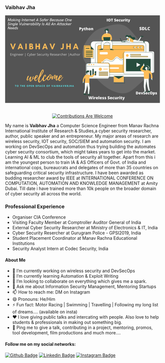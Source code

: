 ### Vaibhav Jha
[![vaibhav jha header](https://raw.githubusercontent.com/vaibhavkrjha/vaibhavkrjha/master/vkj.png)](https://vaibhavjha.com/)
<p align="center">
<p align="center"><br/><a href="#contributing"><img alt="Contributions Are Welcome" src="https://img.shields.io/badge/contributions-welcome-brightgreen?style=for-the-badge&labelColor=black&logo=github"></a> 
<br>
  

My name is **Vaibhav Jha** a Computer Science Engineer from Manav Rachna International Institute of Research & Studies,a cyber security researcher, author, public speaker and an entrepreneur. My major areas of research are wireless security, IOT security, SOC/SIEM and automation security. I am working on DevSecOps and automation thus trying building the automates cyber security consortium, which might takes years to get into the market. Learning AI & ML to club the tools of security all together. Apart from this i am the youngest person to train IA & AS Officers of Govt. of India and international cops, bureaucrats and delegates of more than 35 countries on safeguarding critical security infrastructure. I have been awarded as budding researcher award by IEEE at INTERNATIONAL CONFERENCE ON COMPUTATION, AUTOMATION AND KNOWLEDGE MANAGEMENT at Amity Dubai. Till date i have trained more than 10k people on the broader domain of cyber security all across the world.



### Professional Experience
- Organiser CIA Conference
- Visiting Faculty Member at Comptroller Auditor General of India
- External Cyber Security Researcher at Ministry of Electronics & IT, India
- Cyber Security Resercher at Gurugram Police - GPSI2019, India
- Student Placement Coordinator at Manav Rachna Educational Institutions
- Security Analyst Intern at Codec Security, India 



#### About Me
- 🔭 I’m currently working on wireless security and DevSecOps
- 🌱 I’m currently learning Automation & Exploit Writing
- 👯 I’m looking to collaborate on everything which gives me a spark.
- 💬 Ask me about Information Security Management, Mentoring Startups
- 📫 How to reach me: DM on Instagram 
- 😄 Pronouns: He/Him
- ⚡ Fun fact: Motor Racing | Swimming | Travelling | Following my long list of dreams.... (available on insta)
- ❤️ I love giving public talks and intercating with people. Also love to help students & professionals in making out something big.
- 💬 Ping me to give a talk, contributing in a project, mentoring, promos, tool development, film productions and much more....



#### Follow me on my social networks:
[![Github Badge](https://img.shields.io/badge/-Github-000?style=flat-square&logo=Github&logoColor=white&link=https://github.com/lucasgdb)](https://github.com/vaibhavkrjha)
[![Linkedin Badge](https://img.shields.io/badge/-LinkedIn-blue?style=flat-square&logo=Linkedin&logoColor=white&link=https://www.linkedin.com/in/rebeccamanzi/)](https://www.linkedin.com/in/vaibhavkrjha/)
[![Instagram Badge](https://img.shields.io/badge/-Instagram-C13584?style=flat-square&labelColor=C13584&logo=instagram&logoColor=white&link=https://www.instagram.com/alex.as25/)](https://www.instagram.com/vaibhavkrjha/)
